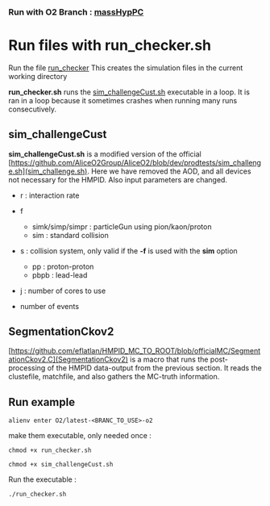 ### Run with O2 Branch : [massHypPC](https://github.com/eflatlan/AliceO2/tree/massHypPC)

# Run files with run_checker.sh
Run the file [run_checker](https://github.com/eflatlan/HMPID_MC_TO_ROOT/blob/officialMC/run_checker.sh)
This creates the simulation files in the current working directory

**run_checker.sh** runs the [sim_challengeCust.sh](https://github.com/eflatlan/HMPID_MC_TO_ROOT/blob/officialMC/sim_challengeCust.sh) executable in a loop. 
It is ran in a loop because it sometimes crashes when running many runs consecutively.

## sim_challengeCust
**sim_challengeCust.sh** is a modified version of the official [https://github.com/AliceO2Group/AliceO2/blob/dev/prodtests/sim_challenge.sh](sim_challenge.sh).
Here we have removed the AOD, and all devices not necessary for the HMPID.
Also input parameters are changed. 
- r : interaction rate
- f
  -  simk/simp/simpr : particleGun using pion/kaon/proton
  -  sim : standard collision
 
- s : collision system, only valid if the **-f** is used with the **sim** option
  - pp : proton-proton
  - pbpb : lead-lead
 
- j : number of cores to use
- number of events

## SegmentationCkov2
[https://github.com/eflatlan/HMPID_MC_TO_ROOT/blob/officialMC/SegmentationCkov2.C](SegmentationCkov2) is a macro that runs the post-processing of the HMPID data-output from the previous section.
It reads the clustefile, matchfile, and also gathers the MC-truth information.


## Run example

`alienv enter O2/latest-<BRANC_TO_USE>-o2`

 make them executable, only needed once : 

`chmod +x run_checker.sh`

`chmod +x sim_challengeCust.sh`

Run the executable :  

`./run_checker.sh`
